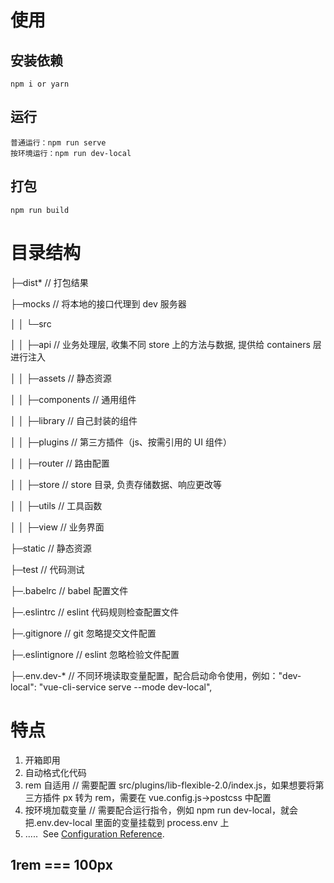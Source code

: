 # 使用

## 安装依赖

    npm i or yarn

## 运行

    普通运行：npm run serve
    按环境运行：npm run dev-local

## 打包

    npm run build

# 目录结构

├─dist\* // 打包结果

├─mocks // 将本地的接口代理到 dev 服务器

│ │ └─src

│ │ ├─api // 业务处理层, 收集不同 store 上的方法与数据, 提供给 containers 层进行注入

│ │ ├─assets // 静态资源

│ │ ├─components // 通用组件

│ │ ├─library // 自己封装的组件

│ │ ├─plugins // 第三方插件（js、按需引用的 UI 组件）

│ │ ├─router // 路由配置

│ │ ├─store // store 目录, 负责存储数据、响应更改等

│ │ ├─utils // 工具函数

│ │ ├─view // 业务界面

├─static // 静态资源

├─test // 代码测试

├─.babelrc // babel 配置文件

├─.eslintrc // eslint 代码规则检查配置文件

├─.gitignore // git 忽略提交文件配置

├─.eslintignore // eslint 忽略检验文件配置

├─.env.dev-\* // 不同环境读取变量配置，配合启动命令使用，例如："dev-local": "vue-cli-service serve --mode dev-local",

# 特点

1. 开箱即用
2. 自动格式化代码
3. rem 自适用 // 需要配置 src/plugins/lib-flexible-2.0/index.js，如果想要将第三方插件 px 转为 rem，需要在 vue.config.js->postcss 中配置
4. 按环境加载变量 // 需要配合运行指令，例如 npm run dev-local，就会把.env.dev-local 里面的变量挂载到 process.env 上
5. .....
   ​
   See [Configuration Reference](https://cli.vuejs.org/config/).

## 1rem === 100px
